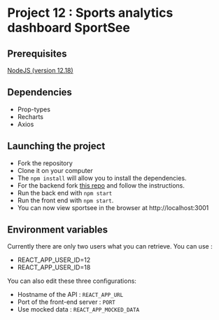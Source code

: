 # Project 12 : Sports analytics dashboard SportSee

## Prerequisites
[NodeJS (version 12.18)](https://nodejs.org/en/)

## Dependencies 
* Prop-types 
* Recharts
* Axios

## Launching the project

* Fork the repository
* Clone it on your computer
* The `npm install` will allow you to install the dependencies.
* For the backend fork [this repo](https://github.com/OpenClassrooms-Student-Center/P9-front-end-dashboard) and follow the instructions. 
* Run the back end with `npm start`
* Run the front end with `npm start`.
* You can now view sportsee in the browser at http://localhost:3001

## Environment variables
Currently there are only two users what you can retrieve. 
You can use :
* REACT_APP_USER_ID=12  
* REACT_APP_USER_ID=18

You can also edit these three configurations: 
* Hostname of the API : `REACT_APP_URL` 
* Port of the front-end server : `PORT`
* Use mocked data : `REACT_APP_MOCKED_DATA`



